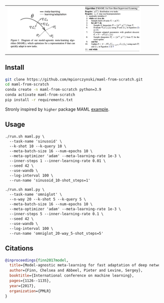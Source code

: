 <table>
  <tr>
    <td><img src="assets/maml-teaser.png" width="100%"/></td>
    <td><img src="assets/maml-algorithm.png" width="78%"/></td>
  </tr>
</table>

## Install
```bash
git clone https://github.com/mpiorczynski/maml-from-scratch.git
cd maml-from-scratch
conda create -n maml-from-scratch python=3.9
conda activate maml-from-scratch
pip install -r requirements.txt
```

Stronly inspired by `higher` package MAML [example](https://github.com/facebookresearch/higher/blob/main/examples/maml-omniglot.py).

## Usage
```
./run.sh maml.py \
  --task-name 'sinusoid' \
  --k-shot 10 --k-query 10 \
  --meta-batch-size 16 --num-epochs 10 \
  --meta-optimizer 'adam' --meta-learning-rate 1e-3 \
  --inner-steps 1 --inner-learning-rate 0.01 \
  --seed 42 \
  --use-wandb \
  --log-interval 100 \
  --run-name 'sinusoid_10-shot_steps=1'
```

```
./run.sh maml.py \
  --task-name 'omniglot' \
  --n-way 20 --k-shot 5 --k-query 5 \
  --meta-batch-size 16 --num-epochs 10 \
  --meta-optimizer 'adam' --meta-learning-rate 1e-3 \
  --inner-steps 5 --inner-learning-rate 0.1 \
  --seed 42 \
  --use-wandb \
  --log-interval 100 \
  --run-name 'omniglot_20-way_5-shot_steps=5'
```

## Citations
```bibtex
@inproceedings{finn2017model,
  title={Model-agnostic meta-learning for fast adaptation of deep networks},
  author={Finn, Chelsea and Abbeel, Pieter and Levine, Sergey},
  booktitle={International conference on machine learning},
  pages={1126--1135},
  year={2017},
  organization={PMLR}
}
```